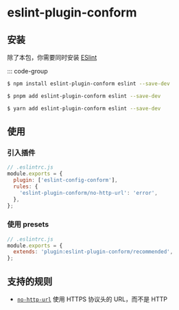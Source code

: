 # eslint-plugin-conform

## 安装

除了本包，你需要同时安装 [ESlint](https://eslint.org/)

::: code-group

```sh [npm]
$ npm install eslint-plugin-conform eslint --save-dev
```

```sh [pnpm]
$ pnpm add eslint-plugin-conform eslint --save-dev
```

```sh [yarn]
$ yarn add eslint-plugin-conform eslint --save-dev
```

## 使用

### 引入插件

```js
// .eslintrc.js
module.exports = {
  plugin: ['eslint-config-conform'],
  rules: {
    'eslint-plugin-conform/no-http-url': 'error',
  },
};
```

### 使用 presets

```js
// .eslintrc.js
module.exports = {
  extends: 'plugin:eslint-plugin-conform/recommended',
};
```

## 支持的规则

- [`no-http-url`](https://luszz.github.io/conform-spec/npm/eslint-plugin.html) 使用 HTTPS 协议头的 URL，而不是 HTTP
